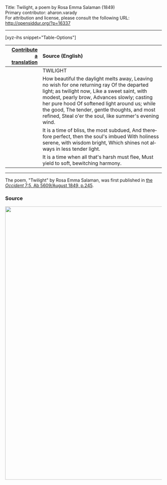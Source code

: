 <html>
<head></head>
<body>
Title: Twilight, a poem by Rosa Emma Salaman (1849)<br />
Primary contributor: aharon.varady<br />
For attribution and license, please consult the following URL: <a href="http://opensiddur.org/?p=16337">http://opensiddur.org/?p=16337</a>
<p />
<hr />

[xyz-ihs snippet="Table-Options"]<table style="margin-left: auto; margin-right: auto;" class="draggable">
<thead><tr><th id="x" style="text-align: right;"><a href="/contributing/upload/">Contribute a translation</a></th><th style="text-align: left;">Source (English)</th></tr></thead>
<tbody>
<tr><td style="vertical-align:top;">
<div class="liturgy" lang="he">

</span></div></td>
 
<td style="vertical-align:top;">
<div class="english" lang="en">
TWILIGHT
</div></td></tr>


<tr><td style="vertical-align:top;">
<div class="liturgy" lang="he">

</span></div></td>
 
<td style="vertical-align:top;">
<div class="english" lang="en">
How beautiful the daylight melts away,
Leaving no wish for one returning ray
Of the departed light; as twilight now,
Like a sweet saint, with modest, pearly brow,
Advances slowly; casting her pure hood
Of softened light around us; while the good,
The tender, gentle thoughts, and most refined,
Steal o'er the soul, like summer's evening wind.
</div></td></tr>


<tr><td style="vertical-align:top;">
<div class="liturgy" lang="he">

</span></div></td>
 
<td style="vertical-align:top;">
<div class="english" lang="en">
It is a time of bliss, the most subdued,
And therefore perfect, then the soul's imbued
With holiness serene, with wisdom bright,
Which shines not always in less tender light.
</div></td></tr>


<tr><td style="vertical-align:top;">
<div class="liturgy" lang="he">

</span></div></td>
 
<td style="vertical-align:top;">
<div class="english" lang="en">
It is a time when all that's harsh must flee,
Must yield to soft, bewitching harmony.
</div></td></tr>
</tbody></table>

<hr />

The poem, "Twilight" by Rosa Emma Salaman, was first published in <a href="http://www.jpress.nli.org.il/Olive/APA/NLI/sharedpages/SharedView.Page.aspx?sk=120E62ED&href=OCC/1849/08/01&page=17">the <em>Occident</em> 7:5, Ab 5609/August 1849, p.245</a>.

<h3>Source</h3>

<a href="https://opensiddur.org/wp-content/uploads/2017/08/Twilight-by-Rosa-Emma-Salaman-in-The-Occident-_-Wednesday-August-01-1849.png"><img src="https://opensiddur.org/wp-content/uploads/2017/08/Twilight-by-Rosa-Emma-Salaman-in-The-Occident-_-Wednesday-August-01-1849.png" alt="" width="820" height="879" class="aligncenter size-full wp-image-16356" /></a>
</body>
</html>